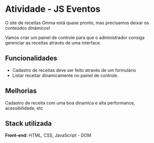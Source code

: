 # Atividade - JS Eventos

O site de receitas Omma está quase pronto, mas precisamos deixar os conteúdos
dinâmicos!

Vamos criar um painel de controle para que o administrador consiga gerenciar as
receitas através de uma interface.

## Funcionalidades

- Cadastro de receitas deve ser feito através de um formulário
- Listar receitar dinamicamente no painel de controle.

## Melhorias

Cadastro de receita com uma boa dinamica e alta performance, acessibilidade, etc


## Stack utilizada

**Front-end:** HTML, CSS, JavaScript - DOM



